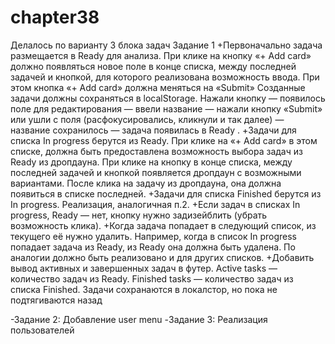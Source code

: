 # chapter38
Делалось по варианту 3 блока задач
Задание 1
+Первоначально задача размещается в Ready для анализа. При клике на кнопку «+ Add card» должно появляться новое поле в конце списка, между последней задачей и кнопкой, для которого реализована возможность ввода. При этом кнопка «+ Add card» должна меняться на «Submit» Созданные задачи должны сохраняться в localStorage. Нажали кнопку — появилось поле для редактирования — ввели название — нажали кнопку «Submit» или ушли с поля (расфокусировались, кликнули и так далее) — название сохранилось — задача появилась в Ready .
+Задачи для списка In progress берутся из Ready. При клике на «+ Add card» в этом списке, должна быть предоставлена возможность выбора задач из Ready из дропдауна. При клике на кнопку в конце списка, между последней задачей и кнопкой появляется дропдаун с возможными вариантами. После клика на задачу из дропдауна, она должна появиться в списке последней.
+Задачи для списка Finished берутся из In progress. Реализация, аналогичная п.2.
+Если задач в списках In progress, Ready — нет, кнопку нужно задизейблить (убрать возможность клика).
+Когда задача попадает в следующий список, из текущего её нужно удалить. Например, когда в список In progress попадает задача из Ready, из Ready она должна быть удалена. По аналогии должно быть реализовано и для других списков.
+Добавить вывод активных и завершенных задач в футер. Active tasks — количество задач из Ready. Finished tasks — количество задач из списка Finished.
Задачи сохранаются в локалстор, но пока не подтягиваются назад

-Задание 2: Добавление user menu
-Задание 3: Реализация пользователей
